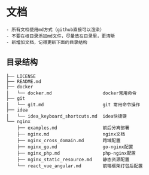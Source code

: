 # 文档
    - 所有文档使用md方式（github直接可以渲染）
    - 不要在根目录添加md文件，尽量放在目录里，更清晰
    - 新增加文档，记得更新下面的目录结构

## 目录结构 
```
├── LICENSE
├── README.md
├── docker
│   └── docker.md                   docker常用命令
├── git
│   └── git.md                      git 常用命令操作
├── idea
│   └── idea_keyboard_shortcuts.md  idea快捷键
└── nginx
    ├── examples.md                 前后分离部署
    ├── nginx.md                    nginx文档
    ├── nginx_cross_domain.md       跨域配置
    ├── nginx_go.md                 go-nginx配置
    ├── nginx_php.md                php-nginx配置
    ├── nginx_static_resource.md    静态资源配置
    └── react_vue_angular.md        前端框架打包后配置
```